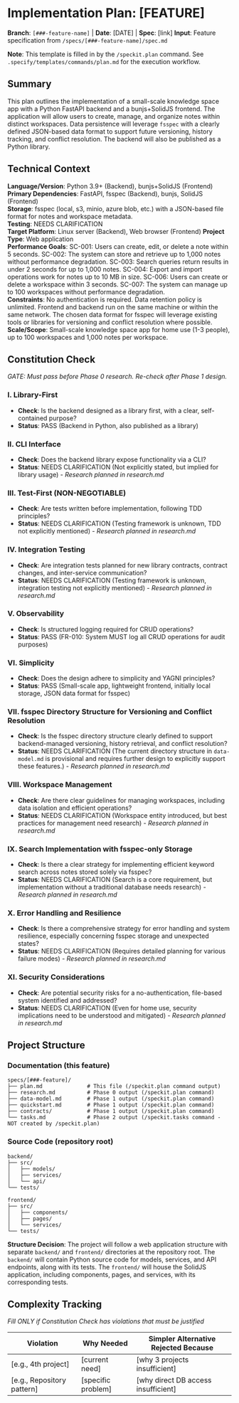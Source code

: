 # Implementation Plan: [FEATURE]

**Branch**: `[###-feature-name]` | **Date**: [DATE] | **Spec**: [link]
**Input**: Feature specification from `/specs/[###-feature-name]/spec.md`

**Note**: This template is filled in by the `/speckit.plan` command. See `.specify/templates/commands/plan.md` for the execution workflow.

## Summary

This plan outlines the implementation of a small-scale knowledge space app with a Python FastAPI backend and a bunjs+SolidJS frontend. The application will allow users to create, manage, and organize notes within distinct workspaces. Data persistence will leverage `fsspec` with a clearly defined JSON-based data format to support future versioning, history tracking, and conflict resolution. The backend will also be published as a Python library.

## Technical Context

**Language/Version**: Python 3.9+ (Backend), bunjs+SolidJS (Frontend)  
**Primary Dependencies**: FastAPI, fsspec (Backend), bunjs, SolidJS (Frontend)  
**Storage**: fsspec (local, s3, minio, azure blob, etc.) with a JSON-based file format for notes and workspace metadata.  
**Testing**: NEEDS CLARIFICATION  
**Target Platform**: Linux server (Backend), Web browser (Frontend)
**Project Type**: Web application  
**Performance Goals**: SC-001: Users can create, edit, or delete a note within 5 seconds. SC-002: The system can store and retrieve up to 1,000 notes without performance degradation. SC-003: Search queries return results in under 2 seconds for up to 1,000 notes. SC-004: Export and import operations work for notes up to 10 MB in size. SC-006: Users can create or delete a workspace within 3 seconds. SC-007: The system can manage up to 100 workspaces without performance degradation.  
**Constraints**: No authentication is required. Data retention policy is unlimited. Frontend and backend run on the same machine or within the same network. The chosen data format for fsspec will leverage existing tools or libraries for versioning and conflict resolution where possible.  
**Scale/Scope**: Small-scale knowledge space app for home use (1-3 people), up to 100 workspaces and 1,000 notes per workspace.

## Constitution Check

*GATE: Must pass before Phase 0 research. Re-check after Phase 1 design.*

### I. Library-First
- **Check**: Is the backend designed as a library first, with a clear, self-contained purpose?
- **Status**: PASS (Backend in Python, also published as a library)

### II. CLI Interface
- **Check**: Does the backend library expose functionality via a CLI?
- **Status**: NEEDS CLARIFICATION (Not explicitly stated, but implied for library usage) - *Research planned in research.md*

### III. Test-First (NON-NEGOTIABLE)
- **Check**: Are tests written before implementation, following TDD principles?
- **Status**: NEEDS CLARIFICATION (Testing framework is unknown, TDD not explicitly mentioned) - *Research planned in research.md*

### IV. Integration Testing
- **Check**: Are integration tests planned for new library contracts, contract changes, and inter-service communication?
- **Status**: NEEDS CLARIFICATION (Testing framework is unknown, integration testing not explicitly mentioned) - *Research planned in research.md*

### V. Observability
- **Check**: Is structured logging required for CRUD operations?
- **Status**: PASS (FR-010: System MUST log all CRUD operations for audit purposes)

### VI. Simplicity
- **Check**: Does the design adhere to simplicity and YAGNI principles?
- **Status**: PASS (Small-scale app, lightweight frontend, initially local storage, JSON data format for fsspec)

### VII. fsspec Directory Structure for Versioning and Conflict Resolution
- **Check**: Is the fsspec directory structure clearly defined to support backend-managed versioning, history retrieval, and conflict resolution?
- **Status**: NEEDS CLARIFICATION (The current directory structure in `data-model.md` is provisional and requires further design to explicitly support these features.) - *Research planned in research.md*

### VIII. Workspace Management
- **Check**: Are there clear guidelines for managing workspaces, including data isolation and efficient operations?
- **Status**: NEEDS CLARIFICATION (Workspace entity introduced, but best practices for management need research) - *Research planned in research.md*

### IX. Search Implementation with fsspec-only Storage
- **Check**: Is there a clear strategy for implementing efficient keyword search across notes stored solely via fsspec?
- **Status**: NEEDS CLARIFICATION (Search is a core requirement, but implementation without a traditional database needs research) - *Research planned in research.md*

### X. Error Handling and Resilience
- **Check**: Is there a comprehensive strategy for error handling and system resilience, especially concerning fsspec storage and unexpected states?
- **Status**: NEEDS CLARIFICATION (Requires detailed planning for various failure modes) - *Research planned in research.md*

### XI. Security Considerations
- **Check**: Are potential security risks for a no-authentication, file-based system identified and addressed?
- **Status**: NEEDS CLARIFICATION (Even for home use, security implications need to be understood and mitigated) - *Research planned in research.md*

## Project Structure

### Documentation (this feature)

```
specs/[###-feature]/
├── plan.md              # This file (/speckit.plan command output)
├── research.md          # Phase 0 output (/speckit.plan command)
├── data-model.md        # Phase 1 output (/speckit.plan command)
├── quickstart.md        # Phase 1 output (/speckit.plan command)
├── contracts/           # Phase 1 output (/speckit.plan command)
└── tasks.md             # Phase 2 output (/speckit.tasks command - NOT created by /speckit.plan)
```

### Source Code (repository root)

```
backend/
├── src/
│   ├── models/
│   ├── services/
│   └── api/
└── tests/

frontend/
├── src/
│   ├── components/
│   ├── pages/
│   └── services/
└── tests/
```

**Structure Decision**: The project will follow a web application structure with separate `backend/` and `frontend/` directories at the repository root. The `backend/` will contain Python source code for models, services, and API endpoints, along with its tests. The `frontend/` will house the SolidJS application, including components, pages, and services, with its corresponding tests.

## Complexity Tracking

*Fill ONLY if Constitution Check has violations that must be justified*

| Violation | Why Needed | Simpler Alternative Rejected Because |
|-----------|------------|-------------------------------------|
| [e.g., 4th project] | [current need] | [why 3 projects insufficient] |
| [e.g., Repository pattern] | [specific problem] | [why direct DB access insufficient] |

